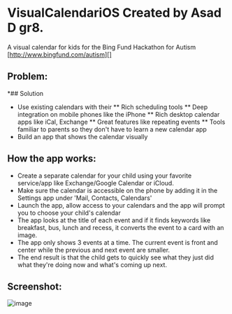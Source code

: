VisualCalendariOS Created by Asad D gr8.
=================

A visual calendar for kids for the Bing Fund Hackathon for Autism [http://www.bingfund.com/autism][]

## Problem:
*## Solution
* Use existing calendars with their
** Rich scheduling tools
** Deep integration on mobile phones like the iPhone
** Rich desktop calendar apps like iCal, Exchange
** Great features like repeating events
** Tools familiar to parents so they don't have to learn a new calendar app
* Build an app that shows the calendar visually

## How the app works:
* Create a separate calendar for your child using your favorite service/app like Exchange/Google Calendar or iCloud.
* Make sure the calendar is accessible on the phone by adding it in the Settings app under 'Mail, Contacts, Calendars'
* Launch the app, allow access to your calendars and the app will prompt you to choose your child's calendar
* The app looks at the title of each event and if it finds keywords like breakfast, bus, lunch and recess, it converts the event to a card with an image.
* The app only shows 3 events at a time. The current event is front and center while the previous and next event are smaller.
* The end result is that the child gets to quickly see what they just did what they're doing now and what's coming up next.

## Screenshot:
![image][]

  [image]: http://visual-calendar.s3.amazonaws.com/screenshot.png "VisualCalendar"
